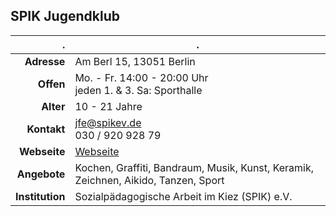 ## SPIK Jugendklub

. | .
---: | ---
**Adresse** | Am Berl 15, 13051 Berlin
**Offen** | Mo. - Fr. 14:00 - 20:00 Uhr<br>jeden 1. & 3. Sa: Sporthalle
**Alter** | 10 - 21 Jahre
**Kontakt** | [jfe@spikev.de](jfe@spikev.de)<br>030 / 920 928 79
**Webseite** | [Webseite](http://www.spikev.de/jugendfreizeiteinrichtung-fuer-menschen-ab-12/)
**Angebote** | Kochen, Graffiti, Bandraum, Musik, Kunst, Keramik, Zeichnen, Aikido, Tanzen, Sport
**Institution** | Sozialpädagogische Arbeit im Kiez (SPIK) e.V.
